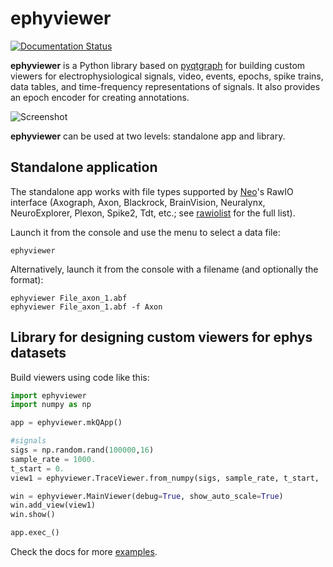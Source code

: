 # ephyviewer

[![Documentation Status][docs-badge]](https://ephyviewer.readthedocs.io/en/latest/?badge=latest)

**ephyviewer** is a Python library based on [pyqtgraph] for building custom
viewers for electrophysiological signals, video, events, epochs, spike trains,
data tables, and time-frequency representations of signals. It also provides an
epoch encoder for creating annotations.

![Screenshot][screenshot]

**ephyviewer** can be used at two levels: standalone app and library.

## Standalone application

The standalone app works with file types supported by [Neo]'s RawIO interface
(Axograph, Axon, Blackrock, BrainVision, Neuralynx, NeuroExplorer, Plexon,
Spike2, Tdt, etc.; see [rawiolist] for the full list).

Launch it from the console and use the menu to select a data file:
```
ephyviewer
```

Alternatively, launch it from the console with a filename (and optionally the
format):
```
ephyviewer File_axon_1.abf
ephyviewer File_axon_1.abf -f Axon
```

## Library for designing custom viewers for ephys datasets

Build viewers using code like this:

```python
import ephyviewer
import numpy as np

app = ephyviewer.mkQApp()

#signals
sigs = np.random.rand(100000,16)
sample_rate = 1000.
t_start = 0.
view1 = ephyviewer.TraceViewer.from_numpy(sigs, sample_rate, t_start, 'Signals')

win = ephyviewer.MainViewer(debug=True, show_auto_scale=True)
win.add_view(view1)
win.show()

app.exec_()

```

Check the docs for more [examples].


[docs-badge]: https://readthedocs.org/projects/ephyviewer/badge/?version=latest
[screenshot]: https://raw.githubusercontent.com/NeuralEnsemble/ephyviewer/master/doc/img/mixed_viewer_example.png
[pyqtgraph]:  http://www.pyqtgraph.org/
[Neo]:        https://neo.readthedocs.io/en/latest/
[rawiolist]:  https://github.com/NeuralEnsemble/python-neo/blob/master/neo/rawio/__init__.py
[examples]:   https://ephyviewer.readthedocs.io/en/latest/examples.html
